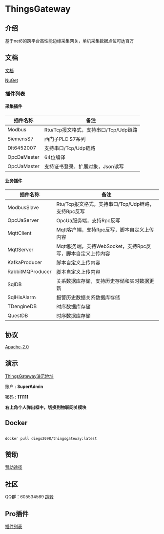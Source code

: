 
# ThingsGateway

## 介绍

基于net8的跨平台高性能边缘采集网关，单机采集数据点位可达百万

## 文档

[文档](https://kimdiego2098.github.io/)

[NuGet](https://www.nuget.org/packages?q=Tags%3A%22ThingsGateway%22)

### 插件列表

#### 采集插件
| 插件名称 | 备注 | 
|-------|-------|
| Modbus | Rtu/Tcp报文格式，支持串口/Tcp/Udp链路 | 
| SiemensS7 | 西门子PLC S7系列 | 
| Dlt6452007 | 支持串口/Tcp/Udp链路 | 
| OpcDaMaster | 64位编译 |
| OpcUaMaster | 支持证书登录，扩展对象，Json读写 |

#### 业务插件
| 插件名称 | 备注 | 
|-------|-------|
| ModbusSlave | Rtu/Tcp报文格式，支持串口/Tcp/Udp链路，支持Rpc反写 | 
| OpcUaServer | OpcUa服务端，支持Rpc反写 | 
| MqttClient | Mqtt客户端，支持Rpc反写，脚本自定义上传内容 | 
| MqttServer | Mqtt服务端，支持WebSocket，支持Rpc反写，脚本自定义上传内容 | 
| KafkaProducer | 脚本自定义上传内容 | 
| RabbitMQProducer  | 脚本自定义上传内容 | 
| SqlDB | 关系数据库存储，支持历史存储和实时数据更新 | 
| SqlHisAlarm | 报警历史数据关系数据库存储 | 
| TDengineDB | 时序数据库存储 | 
| QuestDB | 时序数据库存储 | 

## 协议

[Apache-2.0](https://gitee.com/diego2098/ThingsGateway/blob/master/LICENSE)

## 演示

[ThingsGateway演示地址](http://47.119.161.158:5000/)

账户	:  **SuperAdmin**	

密码 : **111111**

**右上角个人弹出框中，切换到物联网关模块**

## Docker 
```shell

docker pull diego2098/thingsgateway:latest

```

## 赞助

[赞助途径](https://kimdiego2098.github.io/docs/1000)

## 社区

QQ群：605534569 [跳转](http://qm.qq.com/cgi-bin/qm/qr?_wv=1027&k=NnBjPO-8kcNFzo_RzSbdICflb97u2O1i&authKey=V1MI3iJtpDMHc08myszP262kDykbx2Yev6ebE4Me0elTe0P0IFAmtU5l7Sy5w0jx&noverify=0&group_code=605534569)

## Pro插件

[插件列表](https://kimdiego2098.github.io/docs/1001)



